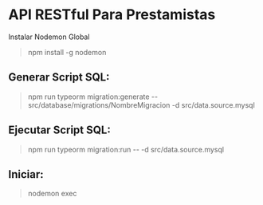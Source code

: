 # API RESTful Para Prestamistas

Instalar Nodemon Global

> npm install -g nodemon

## Generar Script SQL:

> npm run typeorm migration:generate -- src/database/migrations/NombreMigracion -d src/data.source.mysql

## Ejecutar Script SQL:

> npm run typeorm migration:run -- -d src/data.source.mysql

## Iniciar:

> nodemon exec
